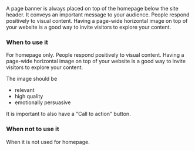 A page banner is always placed on top of the homepage below the site header. It conveys an important message to your audience. People respond positively to visual content. Having a page-wide horizontal image on top of your website is a good way to invite visitors to explore your content.

### When to use it

For homepage only. People respond positively to visual content. Having a page-wide horizontal image on top of your website is a good way to invite visitors to explore your content.

The image should be

- relevant
- high quality
- emotionally persuasive 

It is important to also have a "Call to action" button. 

### When not to use it

When it is not used for homepage.
